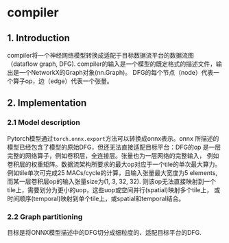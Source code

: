 # compiler
## 1. Introduction
compiler将一个神经网络模型转换成适配于目标数据流平台的数据流图（dataflow graph, DFG).
compiler的输入是一个模型的既定格式的描述文件，输出是一个NetworkX的Graph对象(nn.Graph)。
DFG的每个节点（node）代表一个算子op，边（edge）代表一个张量。

## 2. Implementation
### 2.1 Model description

Pytorch模型通过`torch.onnx.export`方法可以转换成onnx表示。onnx
所描述的模型已经包含了模型的原始DFG，但还无法直接适配目标平台：DFG的op
是一层完整的网络算子，例如卷积层，全连接层。张量也为一层网络的完整输入，
例如卷积层的权重矩阵。数据流架构所要求的最大op对应于一个tile的单次最大算力。
例如tile单次可完成25 MACs/cycle的计算，且输入张量最大宽度为5 elements,
而某一层卷积层op的输入张量size为(1, 3, 32, 32). 则该op无法直接映射到一个
tile上，需要划分为更小的uop，这些uop或空间并行(spatial)映射多个tile上，
或时间顺序(temporal)映射到单个tile上，或spatial和temporal结合。

### 2.2 Graph partitioning

目标是将ONNX模型描述中的DFG切分成细粒度的、适配目标平台的DFG.


